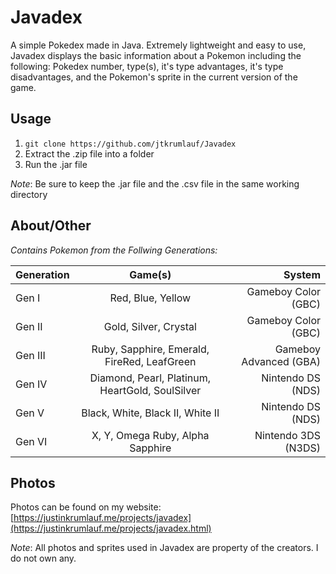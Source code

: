 # Javadex

A simple Pokedex made in Java. Extremely lightweight and easy to use, Javadex displays the basic information about a Pokemon including the following: Pokedex number, type(s), it's type advantages, it's type disadvantages, and the Pokemon's sprite in the current version of the game. 

## Usage
1. `git clone https://github.com/jtkrumlauf/Javadex`
2. Extract the .zip file into a folder
3. Run the .jar file

*Note*: Be sure to keep the .jar file and the .csv file in the same working directory

## About/Other
*Contains Pokemon from the Follwing Generations:*


| Generation        | Game(s)           | System  |
| ------------- |:-------------:| -----:|
| Gen I | Red, Blue, Yellow | Gameboy Color (GBC) |
| Gen II | Gold, Silver, Crystal | Gameboy Color (GBC) |
| Gen III | Ruby, Sapphire, Emerald, FireRed, LeafGreen | Gameboy Advanced (GBA) |
| Gen IV | Diamond, Pearl, Platinum, HeartGold, SoulSilver | Nintendo DS (NDS) |
| Gen V | Black, White, Black II, White II | Nintendo DS (NDS) |
| Gen VI | X, Y, Omega Ruby, Alpha Sapphire | Nintendo 3DS (N3DS) |

## Photos
Photos can be found on my website: [https://justinkrumlauf.me/projects/javadex](https://justinkrumlauf.me/projects/javadex.html)

*Note*: All photos and sprites used in Javadex are property of the creators. I do not own any.
